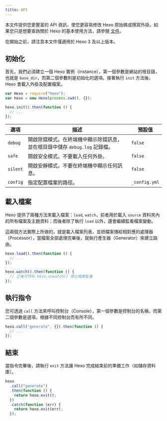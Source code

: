 ```yaml
---
title: API
---
```


本文件提供您更豐富的 API 資訊，使您更容易修改 Hexo 原始碼或撰寫外掛。如果您只是想要查詢關於 Hexo 的基本使用方法，請參閱 [文件](../docs/)。

在開始之前，請注意本文件僅適用於 Hexo 3 及以上版本。

## 初始化

首先，我們必須建立一個 Hexo 實例（instance），第一個參數是網站的根目錄，也就是 `base_dir`，而第二個參數則是初始化的選項。接著執行 `init` 方法後，Hexo 會載入外掛及配置檔案。

```js
var Hexo = require("hexo");
var hexo = new Hexo(process.cwd(), {});

hexo.init().then(function () {
  // ...
});
```

| 選項     | 描述                                                                        | 預設值        |
| -------- | --------------------------------------------------------------------------- | ------------- |
| `debug`  | 開啟除錯模式。在終端機中顯示除錯訊息，並在根目錄中儲存 `debug.log` 記錄檔。 | `false`       |
| `safe`   | 開啟安全模式。不要載入任何外掛。                                            | `false`       |
| `silent` | 開啟安靜模式。不要在終端機中顯示任何訊息。                                  | `false`       |
| `config` | 指定配置檔案的路徑。                                                        | `_config.yml` |

## 載入檔案

Hexo 提供了兩種方法來載入檔案：`load`, `watch`，前者用於載入 `source` 資料夾內的所有檔案及主題資料；而後者除了執行 `load` 以外，還會繼續監看檔案變動。

這兩個方法實際上所做的，就是載入檔案列表，並把檔案傳給相對應的處理器（Processor），當檔案全部處理完畢後，就執行產生器（Generator）來建立路由。

```js
hexo.load().then(function () {
  // ...
});

hexo.watch().then(function () {
  // 之後可呼叫 hexo.unwatch() 停止檔案監看
});
```

## 執行指令

您可透過 `call` 方法來呼叫控制台（Console），第一個參數是控制台的名稱，而第二個參數是選項，根據不同控制台而有所不同。

```js
hexo.call("generate", {}).then(function () {
  // ...
});
```

## 結束

當指令完畢後，請執行 `exit` 方法讓 Hexo 完成結束前的準備工作（如儲存資料庫）。

```js
hexo
  .call("generate")
  .then(function () {
    return hexo.exit();
  })
  .catch(function (err) {
    return hexo.exit(err);
  });
```
